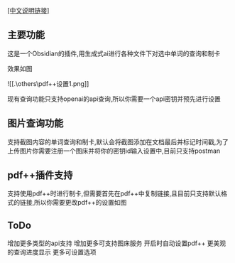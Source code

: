 [[中文说明链接]](https://github.com/bwicarus/Obsidian-WordCards/blob/main/README.md)

## 主要功能
这是一个Obsidian的插件,用生成式ai进行各种文件下对选中单词的查询和制卡

效果如图

![[.\others\pdf++设置1.png]]

现有查询功能只支持openai的api查询,所以你需要一个api密钥并预先进行设置

## 图片查询功能
支持截图内容的单词查询和制卡,默认会将截图添加在文档最后并标记时间戳,为了上传图片你需要注册一个图床并将你的密钥id输入设置中,目前只支持postman

## pdf++插件支持
支持使用pdf++时进行制卡,但需要首先在pdf++中复制链接,且目前只支持默认格式的链接,所以你需要更改pdf++的设置如图

## ToDo
增加更多类型的api支持
增加更多可支持图床服务
开启时自动设置pdf++
更美观的查询进度显示
更多可设置选项